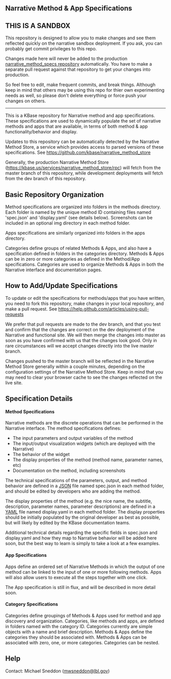 Narrative Method & App Specifications
-----------------------------------------------

## THIS IS A SANDBOX
This repository is designed to allow you to make changes and see them reflected quickly
on the narrative sandbox deployment.  If you ask, you can probably get commit privileges to this repo.

Changes made here will never be added to the production [narrative_method_specs repository](https://github.com/kbase/narrative_method_specs)
automatically.  You have to make a separate pull request against that repository to get your changes into production.

So feel free to edit, make frequent commits, and break things.  Although keep in mind that others may be using this repo
for thier own experimenting needs as well, so please don't delete everything or force push your changes on others.



------------------------



This is a KBase repository for Narrative method and app specifications.  These specifications are used to 
dynamically populate the set of narrative methods and apps that are available, in terms of both method & app functionality/behavior and display.

Updates to this repository can be automatically detected by the Narrative Method Store, a service which provides
access to parsed versions of these specifications.  See https://github.com/kbase/narrative_method_store

Generally, the production Narrative Method Store (https://kbase.us/services/narrative_method_store/rpc) will
fetch from the master branch of this repository, while development deployments will fetch from the dev branch
of this repository.



## Basic Repository Organization

Method specifications are organized into folders in the methods directory.  Each folder is named by the unique
method ID containing files named 'spec.json' and 'display.yaml' (see details below).  Screenshots can be
included in an optional img directory in each method folder.

Apps specifications are similarly organized into folders in the apps directory.

Categories define groups of related Methods & Apps, and also have a specification defined in folders in the
categories directory.  Methods & Apps can be in zero or more categories as defined in the Method/App
specifications.  Categories are used to organize Methods & Apps in both the Narrative interface and 
documentation pages.



## How to Add/Update Specifications

To update or edit the specifications for methods/apps that you have written, you need to fork this repository,
make changes in your local repository, and make a pull request.  See https://help.github.com/articles/using-pull-requests

We prefer that pull requests are made to the dev branch, and that you test and confirm that the changes are
correct on the dev deployment of the Narrative and functional site.  We will then merge the changes into
master as soon as you have confirmed with us that the changes look good.  Only in rare circumstances will we
accept changes directly into the live master branch.

Changes pushed to the master branch will be reflected in the Narrative Method Store generally within a couple
minutes, depending on the configuration settings of the Narrative Method Store.  Keep in mind that you may need
to clear your browser cache to see the changes reflected on the live site.



## Specification Details

#### Method Specifications

Narrative methods are the discrete operations that can be performed in the Narrative interface.  The method
specifications defines:
  - The input parameters and output variables of the method
  - The input/output visualization widgets (which are deployed with the Narrative)
  - The behavior of the widget
  - The display properties of the method (method name, parameter names, etc)
  - Documentation on the method, including screenshots

The technical specifications of the parameters, output, and method behavior are defined in a [JSON](http://json.org)
file named spec.json in each method folder, and should be edited by developers who are adding the method.

The display properties of the method (e.g. the nice name, the subtitle, description, parameter names, parameter
descriptions) are defined in a [YAML](http://en.wikipedia.org/wiki/YAML) file named display.yaml in each
method folder.  The display properties should be initially populated by the original developer as best as
possible, but will likely by edited by the KBase documentation teams.

Additional technical details regarding the specific fields in spec.json and display.yaml and how they map
to Narrative behavior will be added here soon, but the best way to learn is simply to take a look at
a few examples.


#### App Specifications

Apps define an ordered set of Narrative Methods in which the output of one method can be linked to the input
of one or more following methods.  Apps will also allow users to execute all the steps together with one click.

The App specification is still in flux, and will be described in more detail soon.


#### Category Specifications 

Categories define groupings of Methods & Apps used for method and app discovery and organization.  Categories,
like methods and apps, are defined in folders named with the category ID.  Categories currently are simple objects
with a name and brief description.  Methods & Apps define the categories they should be associated with.  Methods
& Apps can be associated with zero, one, or more categories.  Categories can be nested.


## Help

Contact: Michael Sneddon (mwsneddon@lbl.gov)

